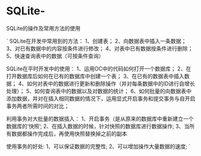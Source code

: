 # SQLite-
SQLite的操作及常用方法的使用

`
SQLite在开发中常用到的方法：
1、创建表；
2、向数据表中插入一条数据；
3、对已有数据中的内容按条件进行修改；
4、对表中已有数据按条件进行删除；
5、快速查询表中的数据（可按条件查询）

SQLite在平时开发中的使用：
1、运用OC中的代码如何打开一个数据库；
2、在打开数据库后如何在已有的数据库中创建一个表；
3、在已有的数据表中插入数据；
4、如何对表中的数据进行更新和删除操作（并对每条数据中的ID进行自增长处理）；
5、如何查询表中的数据以及对数据的统计；
6、如何批量的向数据表中添加数据，并对在插入相同数据的情况下，运用显式开启事务和提交事务与自开启事务两者所需时间的对比；

利用事务对大批量的数据插入：
 1、开启事务（是从原来的数据库中重新建立一个数据库的‘快照’;
 2、在插入数据的时候，针对快照的数据库进行数据操作;
 3、当所有数据都操作完成后，再使用快照替换掉之前的副本
 
 使用事务的好处:
 1、可以保证数据的完整性;
 2、可以增加操作大量数据的速度;
 `
